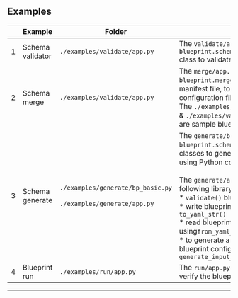 
## Examples

  |   | Example             | Folder     | Description           |
  |---|---------------------|------------|-----------------------|
  | 1 | Schema validator    | `./examples/validate/app.py` | The `validate/app.py` illustrate the use of the `blueprint.schema.validate.validator.Validator` class to validate a blueprint configuration file.|
  | 2 | Schema merge        | `./examples/validate/app.py` | The `merge/app.py` illustrate the use of `blueprint.merge.bpload.BPLoader` class to load manifest file, to generate a blueprint configuration file. </br> The `./examples/validate/data-1/manifest.yaml` & `./examples/validate/data-2/manifest.yaml` are sample blueprint manifest file. |
  | 3 | Schema generate     | `./examples/generate/bp_basic.py` </br></br> `./examples/generate/app.py` | The `generate/bp_basic.py` illustrate the use of `blueprint.schema` & `blueprint.circuit` library classes to generate a blueprint configuation file, using Python code. </br></br>  The `generate/app.py` illustrate the use of the following library functions: </br> * `validate()` blueprint configuration file </br> * write blueprint configuration file using `to_yaml_str()` </br> * read blueprint configuration file using`from_yaml_str()` </br> * to generate a dummy `input-file.yaml` for the blueprint configuration using `generate_input_file()`|
  | 4 | Blueprint run       | `./examples/run/app.py` | The `run/app.py` illustrate the ability to run & verify the blueprint behaviour locally. |
  
---